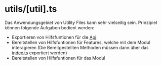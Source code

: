 # utils/[util].ts

Das Anwendungsgebiet von Utility Files kann sehr vielseitig sein. Prinzipiel können folgende Aufgaben bedient werden:

- Exportieren von Hilfsfuntionen für die [Api](./utils_api_ts.md)
- Bereitstellen von Hilfsfuntionen für Features, welche mit dem Modul interagieren (Die Bereitgestellten Methoden müssen dann über das [index.ts](./index_ts.md) exportiert werden)
- Bereitstellen von Hilfsfuntionen für das Modul
